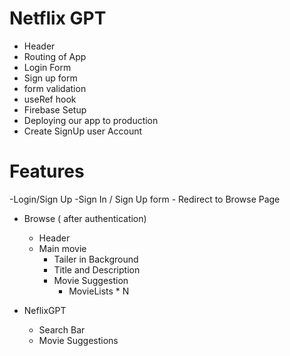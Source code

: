 # Netflix GPT
- Header
- Routing of App
- Login Form
- Sign up form
- form validation
- useRef hook
- Firebase Setup
- Deploying our app to production
- Create SignUp user Account




# Features
-Login/Sign Up
    -Sign In / Sign Up form
    - Redirect to Browse Page
- Browse ( after authentication)
    - Header
    - Main movie
        - Tailer in Background
        - Title and Description
        - Movie Suggestion
            - MovieLists * N

- NeflixGPT
    - Search Bar
    - Movie Suggestions